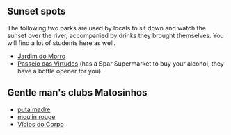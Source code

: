 
## Sunset spots

The following two parks are used by locals to sit down and watch the sunset over the river,
accompanied by drinks they brought themselves.
You will find a lot of students here as well.

- [Jardim do Morro](https://www.google.com/maps/place/Jardim+do+Morro/@41.1491542,-8.6485274,14.49z/)
- [Passeio das Virtudes](https://www.google.com/maps/place/Passeio+das+Virtudes,+Porto/@41.1441145,-8.6189795,19z) (has a Spar Supermarket to buy your alcohol, they have a bottle opener for you)




















## Gentle man's clubs Matosinhos
- [puta madre](https://www.google.com/maps/place/De+Puta+Madre/@41.1857453,-8.6951876,19z/)
- [moulin rouge](https://www.google.com/maps/place/Moulin+Rouge/@41.1865167,-8.6907825,21z)
- [Vícios do Corpo](https://www.google.com/maps/place/V%C3%ADcios+do+Corpo/@41.1848431,-8.6937593,20.41z/)

